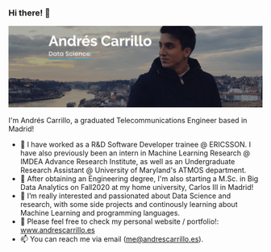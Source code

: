 ### Hi there! 👋

![alt text](https://github.com/andresC98/andresC98/blob/master/githubprofile.png?raw=true)

I'm Andrés Carrillo, a graduated Telecommunications Engineer based in Madrid!

- 🔭 I have worked as a R&D Software Developer trainee @ ERICSSON. I have also previously been an intern in Machine Learning Research @ IMDEA Advance Research Institute, as well as an Undergraduate Research Assistant @ University of Maryland's ATMOS department.
- 🌱 After obtaining an Engineering degree, I'm also starting a M.Sc. in Big Data Analytics on Fall2020 at my home university, Carlos III in Madrid! 
- 🤔 I’m really interested and passionated about Data Science and research, with some side projects and continously learning about Machine Learning and programming languages.
- 💬 Please feel free to check my personal website / portfolio!: www.andrescarrillo.es
- 📫 You can reach me via email (me@andrescarrillo.es).

